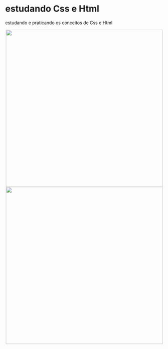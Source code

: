 # estudando Css e Html

estudando e praticando os conceitos de Css e Html

<div align="center">
<img src="https://user-images.githubusercontent.com/65985019/188556431-3ff0cf45-9ca4-4930-9059-8bd478e317f3.png" width="500px" />
<img src="https://user-images.githubusercontent.com/65985019/188556433-cbe58546-04ae-42cd-b469-e771ea5e3eeb.png" width="500px" />
</div>
